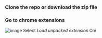 ### Clone the repo or download the zip file
### Go to chrome extensions
  ![image](https://github.com/surajklmn/lead-tracker/assets/30106169/35e97854-6ac6-4cf5-8bbf-d4d605934f17)
  Select *Load unpacked extension*
  Om
  
